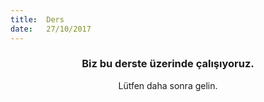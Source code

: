 ```yaml
---
title:  Ders
date:   27/10/2017
---
```


### <center>Biz bu derste üzerinde çalışıyoruz.</center>
<center>Lütfen daha sonra gelin.</center>